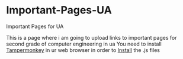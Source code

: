 # Important-Pages-UA
Important Pages for UA

This is a page where i am going to upload links to important pages for second grade of computer engineering in ua
You need to install [Tampermonkey](https://www.tampermonkey.net/) in ur web browser in order to [Install](https://github.com/samuel2793/Important-Pages-UA/releases) the .js files
